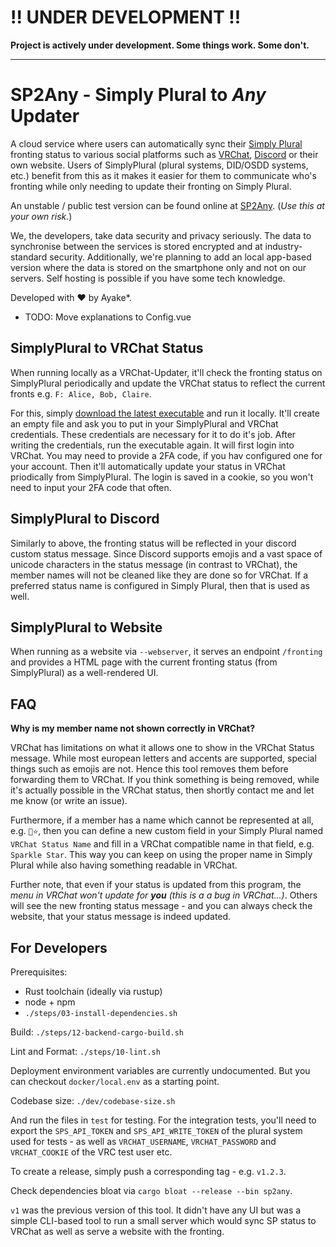 # !! UNDER DEVELOPMENT !!

**Project is actively under development. Some things work. Some don't.**

----

# SP2Any - Simply Plural to *Any* Updater

A cloud service where users can automatically sync their [Simply Plural](https://apparyllis.com/) fronting status
to various social platforms such as [VRChat](https://hello.vrchat.com/), [Discord](https://discord.com) or their own website. Users of SimplyPlural (plural systems, DID/OSDD systems, etc.) benefit from this as it makes it easier for them to communicate who's fronting while only
needing to update their fronting on Simply Plural.

An unstable / public test version can be found online at [SP2Any](https://public-test.sp2any.ayake.net). (*Use this at your own risk.*)

We, the developers, take data security and privacy seriously. The data to synchronise between the services
is stored encrypted and at industry-standard security. Additionally, we're planning to add an local app-based version
where the data is stored on the smartphone only and not on our servers. Self hosting is possible if you have some tech knowledge.

Developed with ❤️ by Ayake\*.

* TODO: Move explanations to Config.vue

## SimplyPlural to VRChat Status

When running locally as a VRChat-Updater, it'll check the fronting status
on SimplyPlural periodically and update the VRChat status to reflect the current fronts
e.g. `F: Alice, Bob, Claire`.

For this, simply [download the latest executable](https://github.com/GollyTicker/simply-plural-to-any-updater/releases/latest) and run it locally. It'll create an empty file and ask you to put in your SimplyPlural and VRChat credentials.
These credentials are necessary for it to do it's job. After writing the credentials,
run the executable again. It will first login into VRChat. You may need to provide
a 2FA code, if you hav configured one for your account. Then it'll automatically
update your status in VRChat priodically from SimplyPlural. The login is saved in a cookie,
so you won't need to input your 2FA code that often.

## SimplyPlural to Discord

Similarly to above, the fronting status will be reflected in your discord custom status message.
Since Discord supports emojis and a vast space of unicode characters in the status message (in contrast to VRChat),
the member names will not be cleaned like they are done so for VRChat. If a preferred status name is configured in Simply Plural,
then that is used as well.

## SimplyPlural to Website

When running as a website via `--webserver`, it serves an endpoint `/fronting`
and provides a HTML page with the current fronting status (from SimplyPlural)
as a well-rendered UI.

## FAQ

**Why is my member name not shown correctly in VRChat?**

VRChat has limitations on what it allows one to show in the VRChat Status message.
While most european letters and accents are supported, special things such as emojis are not.
Hence this tool removes them before forwarding them to VRChat. If you think something is being removed,
while it's actually possible in the VRChat status, then shortly contact me and let me know (or write an issue).

Furthermore, if a member has a name which cannot be represented at all, e.g. `💖⭐`, then you can define a new
custom field in your Simply Plural named `VRChat Status Name` and fill in a VRChat compatible name in that field,
e.g. `Sparkle Star`. This way you can keep on using the proper name in Simply Plural while also having
something readable in VRChat.

Further note, that even if your status is updated from this program, the _menu in VRChat won't update for **you** (this is a a bug in VRChat...)_.
Others will see the new fronting status message - and you can always check the website, that your status message is indeed updated.

## For Developers

Prerequisites:
* Rust toolchain (ideally via rustup)
* node + npm
* `./steps/03-install-dependencies.sh`

Build: `./steps/12-backend-cargo-build.sh`

Lint and Format: `./steps/10-lint.sh`

Deployment environment variables are currently undocumented. But you can checkout `docker/local.env` as a starting point.

Codebase size: `./dev/codebase-size.sh`

And run the files in `test` for testing. For the integration tests,
you'll need to export the `SPS_API_TOKEN` and `SPS_API_WRITE_TOKEN` of the plural system used for tests - 
as well as `VRCHAT_USERNAME`, `VRCHAT_PASSWORD` and `VRCHAT_COOKIE` of the VRC test user etc.

To create a release, simply push a corresponding tag - e.g. `v1.2.3`.

Check dependencies bloat via `cargo bloat --release --bin sp2any`.

`v1` was the previous version of this tool. It didn't have any UI but was a simple CLI-based tool to run a small server which would sync SP status to VRChat as well as serve a website with the fronting.

